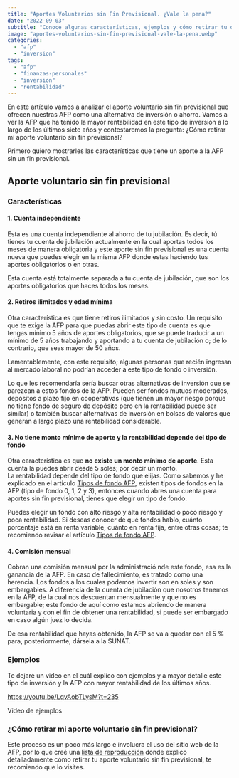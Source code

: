 ```yaml
---
title: "Aportes Voluntarios sin Fin Previsional. ¿Vale la pena?"
date: "2022-09-03"
subtitle: "Conoce algunas características, ejemplos y cómo retirar tu dinero"
image: "aportes-voluntarios-sin-fin-previsional-vale-la-pena.webp"
categories: 
  - "afp"
  - "inversion"
tags: 
  - "afp"
  - "finanzas-personales"
  - "inversion"
  - "rentabilidad"
---
```


En este artículo vamos a analizar el aporte voluntario sin fin previsional que ofrecen nuestras AFP como una alternativa de inversión o ahorro. Vamos a ver la AFP que ha tenido la mayor rentabilidad en este tipo de inversión a lo largo de los últimos siete años y contestaremos la pregunta: ¿Cómo retirar mi aporte voluntario sin fin previsional?

Primero quiero mostrarles las características que tiene un aporte a la AFP sin un fin previsional.

## Aporte voluntario sin fin previsional

### Características

#### 1\. Cuenta independiente

Esta es una cuenta independiente al ahorro de tu jubilación. Es decir, tú tienes tu cuenta de jubilación actualmente en la cual aportas todos los meses de manera obligatoria y este aporte sin fin previsional es una cuenta nueva que puedes elegir en la misma AFP donde estas haciendo tus aportes obligatorios o en otras.

Esta cuenta está totalmente separada a tu cuenta de jubilación, que son los aportes obligatorios que haces todos los meses.

#### 2\. Retiros ilimitados y edad mínima

Otra característica es que tiene retiros ilimitados y sin costo. Un requisito que te exige la AFP para que puedas abrir este tipo de cuenta es que tengas mínimo 5 años de aportes obligatorios, que se puede traducir a un mínimo de 5 años trabajando y aportando a tu cuenta de jubilación o; de lo contrario, que seas mayor de 50 años.

Lamentablemente, con este requisito; algunas personas que recién ingresan al mercado laboral no podrían acceder a este tipo de fondo o inversión.

Lo que les recomendaría sería buscar otras alternativas de inversión que se parezcan a estos fondos de la AFP. Pueden ser fondos mutuos moderados, depósitos a plazo fijo en cooperativas (que tienen un mayor riesgo porque no tiene fondo de seguro de depósito pero en la rentabilidad puede ser similar) o también buscar alternativas de inversión en bolsas de valores que generan a largo plazo una rentabilidad considerable.

#### 3\. No tiene monto mínimo de aporte y la rentabilidad depende del tipo de fondo

Otra característica es que **no existe un monto mínimo de aporte**. Esta cuenta la puedes abrir desde 5 soles; por decir un monto.  
La rentabilidad depende del tipo de fondo que elijas. Como sabemos y he explicado en el artículo [Tipos de fondo AFP](https://pasionporlasfinanzas.com/tipos-de-fondos-afp/), existen tipos de fondos en la AFP (tipo de fondo 0, 1, 2 y 3), entonces cuando abres una cuenta para aportes sin fin previsional, tienes que elegir un tipo de fondo.

Puedes elegir un fondo con alto riesgo y alta rentabilidad o poco riesgo y poca rentabilidad. Si deseas conocer de qué fondos hablo, cuánto porcentaje está en renta variable, cuánto en renta fija, entre otras cosas; te recomiendo revisar el artículo [Tipos de fondo AFP](https://pasionporlasfinanzas.com/tipos-de-fondos-afp/).

#### 4\. Comisión mensual

Cobran una comisión mensual por la administració nde este fondo, esa es la ganancia de la AFP. En caso de fallecimiento, es tratado como una herencia. Los fondos a los cuales podemos invertir son en soles y son embargables. A diferencia de la cuenta de jubilación que nosotros tenemos en la AFP, de la cual nos descuentan mensualmente y que no es embargable; este fondo de aquí como estamos abriendo de manera voluntaria y con el fin de obtener una rentabilidad, si puede ser embargado en caso algún juez lo decida.

De esa rentabilidad que hayas obtenido, la AFP se va a quedar con el 5 % para, posteriormente, dársela a la SUNAT.

### Ejemplos

Te dejaré un video en el cuál explico con ejemplos y a mayor detalle este tipo de inversión y la AFP con mayor rentabilidad de los últimos años.

https://youtu.be/LqvAobTLysM?t=235

Video de ejemplos

### ¿Cómo retirar mi aporte voluntario sin fin previsional?

Este proceso es un poco más largo e involucra el uso del sitio web de la AFP, por lo que creé una [lista de reproducción](https://youtube.com/playlist?list=PLF4HtEmUtbkCKEE7FmEHCcYXyHBjV1fxB) donde explico detalladamente cómo retirar tu aporte voluntario sin fin previsional, te recomiendo que lo visites.
